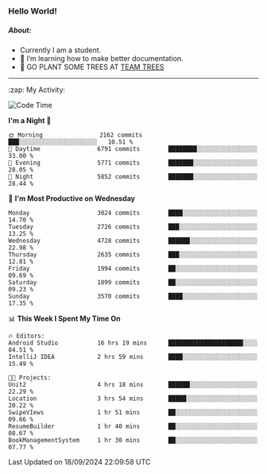 ### Hello World!

##### About:
- Currently I am a student.
- 🌱 I’m learning how to make better documentation.
- 🌱 GO PLANT SOME TREES AT [TEAM TREES](https://teamtrees.org/)

---
  <summary>:zap: My Activity:</summary>
  
<!--START_SECTION:waka-->
![Code Time](http://img.shields.io/badge/Code%20Time-1%2C472%20hrs%2029%20mins-blue)

**I'm a Night 🦉** 

```text
🌞 Morning                2162 commits        ███░░░░░░░░░░░░░░░░░░░░░░   10.51 % 
🌆 Daytime                6791 commits        ████████░░░░░░░░░░░░░░░░░   33.00 % 
🌃 Evening                5771 commits        ███████░░░░░░░░░░░░░░░░░░   28.05 % 
🌙 Night                  5852 commits        ███████░░░░░░░░░░░░░░░░░░   28.44 % 
```
📅 **I'm Most Productive on Wednesday** 

```text
Monday                   3024 commits        ████░░░░░░░░░░░░░░░░░░░░░   14.70 % 
Tuesday                  2726 commits        ███░░░░░░░░░░░░░░░░░░░░░░   13.25 % 
Wednesday                4728 commits        ██████░░░░░░░░░░░░░░░░░░░   22.98 % 
Thursday                 2635 commits        ███░░░░░░░░░░░░░░░░░░░░░░   12.81 % 
Friday                   1994 commits        ██░░░░░░░░░░░░░░░░░░░░░░░   09.69 % 
Saturday                 1899 commits        ██░░░░░░░░░░░░░░░░░░░░░░░   09.23 % 
Sunday                   3570 commits        ████░░░░░░░░░░░░░░░░░░░░░   17.35 % 
```


📊 **This Week I Spent My Time On** 

```text
🔥 Editors: 
Android Studio           16 hrs 19 mins      █████████████████████░░░░   84.51 % 
IntelliJ IDEA            2 hrs 59 mins       ████░░░░░░░░░░░░░░░░░░░░░   15.49 % 

🐱‍💻 Projects: 
Unit2                    4 hrs 18 mins       ██████░░░░░░░░░░░░░░░░░░░   22.29 % 
Location                 3 hrs 54 mins       █████░░░░░░░░░░░░░░░░░░░░   20.22 % 
SwipeVIews               1 hr 51 mins        ██░░░░░░░░░░░░░░░░░░░░░░░   09.66 % 
ResumeBuilder            1 hr 40 mins        ██░░░░░░░░░░░░░░░░░░░░░░░   08.67 % 
BookManagementSystem     1 hr 30 mins        ██░░░░░░░░░░░░░░░░░░░░░░░   07.77 % 
```


 Last Updated on 18/09/2024 22:09:58 UTC
<!--END_SECTION:waka-->

